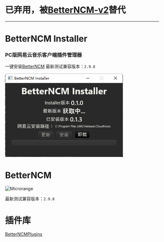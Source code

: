 # 已弃用，被[BetterNCM-v2](https://github.com/BetterNCM/BetterNCM-v2)替代



-------



# BetterNCM Installer
### PC版网易云音乐客户端插件管理器
一键安装[BetterNCM](https://github.com/MicroCBer/BetterNCM)
最新测试兼容版本：`2.9.8`

![Installer](installer.png)


# BetterNCM
![Microrange](https://github.com/MicroCBer/BetterNCMPlugins/raw/main/Stylesheets/Theme-Microrange/white.png)

最新测试兼容版本：`2.9.8`

# 插件库
[BetterNCMPlugins](https://github.com/MicroCBer/BetterNCMPlugins)
